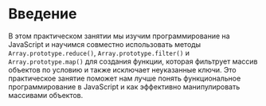 # Введение

В этом практическом занятии мы изучим программирование на JavaScript и научимся совместно использовать методы `Array.prototype.reduce()`, `Array.prototype.filter()` и `Array.prototype.map()` для создания функции, которая фильтрует массив объектов по условию и также исключает неуказанные ключи. Это практическое занятие поможет нам лучше понять функциональное программирование в JavaScript и как эффективно манипулировать массивами объектов.
